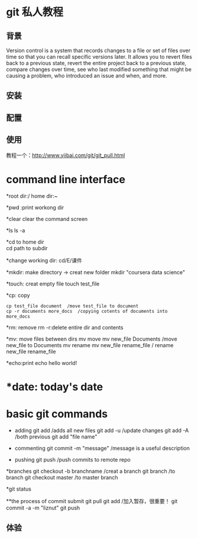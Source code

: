 # git 私人教程

## 背景
 Version control is a system that records changes to a file or set of files over time so that you can recall specific versions later. It allows you to revert files back to a previous state, revert the entire project back to a previous state, compare changes over time, see who last modified something that might be causing a problem, who introduced an issue and when, and more.

## 安装

## 配置

## 使用
教程一个：http://www.yiibai.com/git/git_pull.html
# command line interface

 *root dir:/   home dir:~

 *pwd :print workong dir

 *clear clear the command screen

 *ls  ls -a

 *cd  to home dir   
 	cd path  to subdir

 *change working dir: cd/E/课件

 *mkdir: make directory -> creat new folder
 	mkdir "coursera data science"

 *touch: creat empty file
 	touch test_file

 *cp: copy

 	cp test_file document  /move test_file to document
    cp -r documents more_docs  /copying cotents of documents into more_docs

 *rm: remove
 	rm -r:delete entire dir and contents 

 *mv: move files between dirs
 	mv  move    mv new_file Documents /move new_file to Documents
 	mv  rename  mv new_file rename_file / rename new_file rename_file

 *echo:print
 	echo hello world!

 *date: today's date
 ======================================================================
 # basic git commands

 * adding
 		git add /adds all new files
 		git add -u /update changes
 		git add -A /both previous
 		git add "file name" 

 * commenting
 		git commit -m "message" /message is a useful description

 * pushing
 		git push /push commits to remote repo

 *branches
 		git checkout -b branchname /creat a branch
 		git branch /to branch
 		git checkout master /to master branch
 		
 *git status
 
 **the process of commit submit
 		git pull
 		git add /加入暂存，很重要！
 		git commit -a -m "liznut"
 		git push
## 体验

